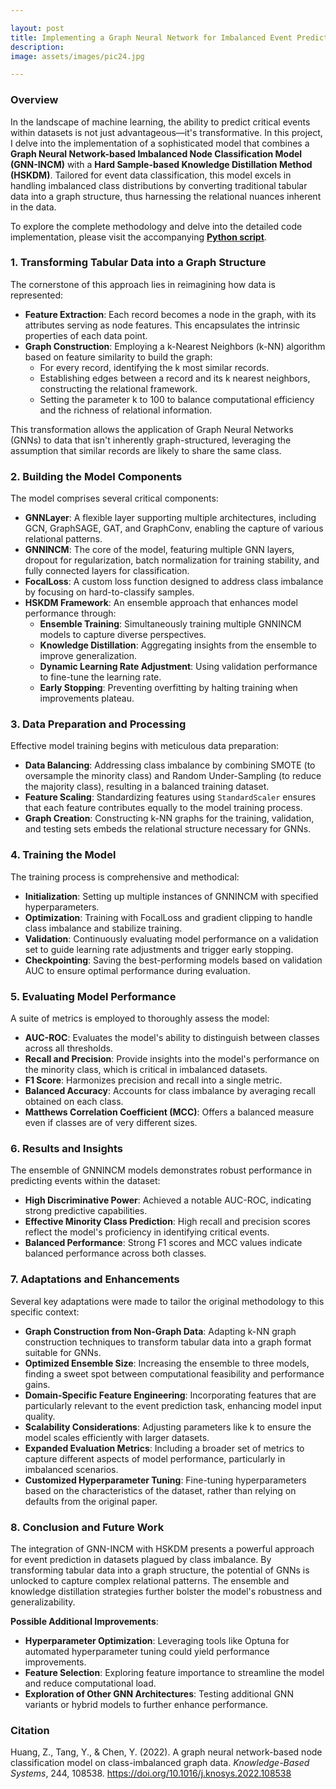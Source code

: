 ```yaml
---

layout: post  
title: Implementing a Graph Neural Network for Imbalanced Event Prediction
description:  
image: assets/images/pic24.jpg  

---  
```


<!-- Content -->
<div class="row">
    <div class="col-12">
        <h3>Overview</h3>
        <p>In the landscape of machine learning, the ability to predict critical events within datasets is not just advantageous—it's transformative. In this project, I delve into the implementation of a sophisticated model that combines a <b>Graph Neural Network-based Imbalanced Node Classification Model (GNN-INCM)</b> with a <b>Hard Sample-based Knowledge Distillation Method (HSKDM)</b>. Tailored for event data classification, this model excels in handling imbalanced class distributions by converting traditional tabular data into a graph structure, thus harnessing the relational nuances inherent in the data.</p>
        <p>To explore the complete methodology and delve into the detailed code implementation, please visit the accompanying <a href="https://github.com/placenciohid/Resume/blob/c0f227928c6062ab7c87691dbe841b8eebd985ec/GNN-INCM_with_HSKDM.py"><b>Python script</b></a>.</p>
    </div>
</div>

<div class="row">
    <div class="col-12">
        <h3>1. Transforming Tabular Data into a Graph Structure</h3>
        <p>The cornerstone of this approach lies in reimagining how data is represented:</p>
        <ul>
            <li><b>Feature Extraction</b>: Each record becomes a node in the graph, with its attributes serving as node features. This encapsulates the intrinsic properties of each data point.</li>
            <li><b>Graph Construction</b>: Employing a k-Nearest Neighbors (k-NN) algorithm based on feature similarity to build the graph:
                <ul>
                    <li>For every record, identifying the k most similar records.</li>
                    <li>Establishing edges between a record and its k nearest neighbors, constructing the relational framework.</li>
                    <li>Setting the parameter k to 100 to balance computational efficiency and the richness of relational information.</li>
                </ul>
            </li>
        </ul>
        <p>This transformation allows the application of Graph Neural Networks (GNNs) to data that isn't inherently graph-structured, leveraging the assumption that similar records are likely to share the same class.</p>
    </div>
</div>

<div class="row">
    <div class="col-12">
        <h3>2. Building the Model Components</h3>
        <p>The model comprises several critical components:</p>
        <ul>
            <li><b>GNNLayer</b>: A flexible layer supporting multiple architectures, including GCN, GraphSAGE, GAT, and GraphConv, enabling the capture of various relational patterns.</li>
            <li><b>GNNINCM</b>: The core of the model, featuring multiple GNN layers, dropout for regularization, batch normalization for training stability, and fully connected layers for classification.</li>
            <li><b>FocalLoss</b>: A custom loss function designed to address class imbalance by focusing on hard-to-classify samples.</li>
            <li><b>HSKDM Framework</b>: An ensemble approach that enhances model performance through:
                <ul>
                    <li><b>Ensemble Training</b>: Simultaneously training multiple GNNINCM models to capture diverse perspectives.</li>
                    <li><b>Knowledge Distillation</b>: Aggregating insights from the ensemble to improve generalization.</li>
                    <li><b>Dynamic Learning Rate Adjustment</b>: Using validation performance to fine-tune the learning rate.</li>
                    <li><b>Early Stopping</b>: Preventing overfitting by halting training when improvements plateau.</li>
                </ul>
            </li>
        </ul>
    </div>
</div>

<div class="row">
    <div class="col-12">
        <h3>3. Data Preparation and Processing</h3>
        <p>Effective model training begins with meticulous data preparation:</p>
        <ul>
            <li><b>Data Balancing</b>: Addressing class imbalance by combining SMOTE (to oversample the minority class) and Random Under-Sampling (to reduce the majority class), resulting in a balanced training dataset.</li>
            <li><b>Feature Scaling</b>: Standardizing features using <code>StandardScaler</code> ensures that each feature contributes equally to the model training process.</li>
            <li><b>Graph Creation</b>: Constructing k-NN graphs for the training, validation, and testing sets embeds the relational structure necessary for GNNs.</li>
        </ul>
    </div>
</div>

<div class="row">
    <div class="col-12">
        <h3>4. Training the Model</h3>
        <p>The training process is comprehensive and methodical:</p>
        <ul>
            <li><b>Initialization</b>: Setting up multiple instances of GNNINCM with specified hyperparameters.</li>
            <li><b>Optimization</b>: Training with FocalLoss and gradient clipping to handle class imbalance and stabilize training.</li>
            <li><b>Validation</b>: Continuously evaluating model performance on a validation set to guide learning rate adjustments and trigger early stopping.</li>
            <li><b>Checkpointing</b>: Saving the best-performing models based on validation AUC to ensure optimal performance during evaluation.</li>
        </ul>
    </div>
</div>

<div class="row">
    <div class="col-12">
        <h3>5. Evaluating Model Performance</h3>
        <p>A suite of metrics is employed to thoroughly assess the model:</p>
        <ul>
            <li><b>AUC-ROC</b>: Evaluates the model's ability to distinguish between classes across all thresholds.</li>
            <li><b>Recall and Precision</b>: Provide insights into the model's performance on the minority class, which is critical in imbalanced datasets.</li>
            <li><b>F1 Score</b>: Harmonizes precision and recall into a single metric.</li>
            <li><b>Balanced Accuracy</b>: Accounts for class imbalance by averaging recall obtained on each class.</li>
            <li><b>Matthews Correlation Coefficient (MCC)</b>: Offers a balanced measure even if classes are of very different sizes.</li>
        </ul>
    </div>
</div>

<div class="row">
    <div class="col-12">
        <h3>6. Results and Insights</h3>
        <p>The ensemble of GNNINCM models demonstrates robust performance in predicting events within the dataset:</p>
        <ul>
            <li><b>High Discriminative Power</b>: Achieved a notable AUC-ROC, indicating strong predictive capabilities.</li>
            <li><b>Effective Minority Class Prediction</b>: High recall and precision scores reflect the model's proficiency in identifying critical events.</li>
            <li><b>Balanced Performance</b>: Strong F1 scores and MCC values indicate balanced performance across both classes.</li>
        </ul>
    </div>
</div>

<div class="row">
    <div class="col-12">
        <h3>7. Adaptations and Enhancements</h3>
        <p>Several key adaptations were made to tailor the original methodology to this specific context:</p>
        <ul>
            <li><b>Graph Construction from Non-Graph Data</b>: Adapting k-NN graph construction techniques to transform tabular data into a graph format suitable for GNNs.</li>
            <li><b>Optimized Ensemble Size</b>: Increasing the ensemble to three models, finding a sweet spot between computational feasibility and performance gains.</li>
            <li><b>Domain-Specific Feature Engineering</b>: Incorporating features that are particularly relevant to the event prediction task, enhancing model input quality.</li>
            <li><b>Scalability Considerations</b>: Adjusting parameters like k to ensure the model scales efficiently with larger datasets.</li>
            <li><b>Expanded Evaluation Metrics</b>: Including a broader set of metrics to capture different aspects of model performance, particularly in imbalanced scenarios.</li>
            <li><b>Customized Hyperparameter Tuning</b>: Fine-tuning hyperparameters based on the characteristics of the dataset, rather than relying on defaults from the original paper.</li>
        </ul>
    </div>
</div>

<div class="row">
    <div class="col-12">
        <h3>8. Conclusion and Future Work</h3>
        <p>The integration of GNN-INCM with HSKDM presents a powerful approach for event prediction in datasets plagued by class imbalance. By transforming tabular data into a graph structure, the potential of GNNs is unlocked to capture complex relational patterns. The ensemble and knowledge distillation strategies further bolster the model's robustness and generalizability.</p>
        <p><b>Possible Additional Improvements</b>:</p>
        <ul>
            <li><b>Hyperparameter Optimization</b>: Leveraging tools like Optuna for automated hyperparameter tuning could yield performance improvements.</li>
            <li><b>Feature Selection</b>: Exploring feature importance to streamline the model and reduce computational load.</li>
            <li><b>Exploration of Other GNN Architectures</b>: Testing additional GNN variants or hybrid models to further enhance performance.</li>
        </ul>
    </div>
</div>

<div class="row">
    <div class="col-12">
        <h3>Citation</h3>
        <p>Huang, Z., Tang, Y., & Chen, Y. (2022). A graph neural network-based node classification model on class-imbalanced graph data. <em>Knowledge-Based Systems</em>, 244, 108538. <a href="https://doi.org/10.1016/j.knosys.2022.108538">https://doi.org/10.1016/j.knosys.2022.108538</a></p>
    </div>
</div>

<!-- End of Content -->